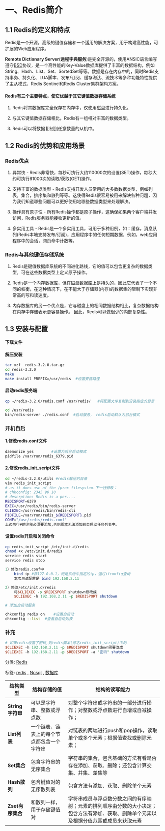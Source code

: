 # 一、Redis简介

## 1.1 Redis的定义和特点

Redis是一个开源，高级的键值存储和一个适用的解决方案，用于构建高性能，可扩展的Web应用程序。

**Remote Dictionary Server**(**远程字典服务**)是完全开源的，使用ANSIC语言编写遵守[BSD](https://so.csdn.net/so/search?q=BSD&spm=1001.2101.3001.7020)协议，是一个高性能的Key-Value数据库提供了丰富的数据结构，例如String、Hash、List、Set、SortedSet等等。数据是存在内存中的，同时Redis支持事务、持久化、LUA脚本、发布/订阅、缓存淘汰、流技术等多种功能特性提供了主从模式、Redis Sentinel和Redis Cluster集群架构方案。

#### Redis有三个主要特点，使它优越于其它键值数据存储系统

1) Redis将其数据库完全保存在内存中，仅使用磁盘进行持久化。

2) 与其它键值数据存储相比，Redis有一组相对丰富的数据类型。

3) Redis可以将数据复制到任意数量的从机中。



## 1.2 Redis的优势和应用场景

### Redis优点

1) 异常快 - Redis非常快，每秒可执行大约110000次的设置(SET)操作，每秒大约可执行81000次的读取/获取(GET)操作。

2) 支持丰富的数据类型 - Redis支持开发人员常用的大多数数据类型，例如列表，集合，排序集和散列等等。这使得Redis很容易被用来解决各种问题，因为我们知道哪些问题可以更好使用地哪些数据类型来处理解决。

3) 操作具有原子性 - 所有Redis操作都是原子操作，这确保如果两个客户端并发访问，Redis服务器能接收更新的值。

4) 多实用工具 - Redis是一个多实用工具，可用于多种用例，如：缓存，消息队列(Redis本地支持发布/订阅)，应用程序中的任何短期数据，例如，web应用程序中的会话，网页命中计数等。

### Redis与其他键值存储系统

1) Redis是键值数据库系统的不同进化路线，它的值可以包含更复杂的数据类型，可在这些数据类型上定义原子操作。

2) Redis是一个内存数据库，但在磁盘数据库上是持久的，因此它代表了一个不同的权衡，在这种情况下，在不能大于存储器(内存)的数据集的限制下实现非常高的写和读速度。

3) 内存数据库的另一个优点是，它与磁盘上的相同数据结构相比，复杂数据结构在内存中存储表示更容易操作。 因此，Redis可以做很少的内部复杂性。



## 1.3 安装与配置

#### 下载文件 

#### 解压安装

```bash
tar xzf  redis-3.2.0.tar.gz
cd redis-3.2.0
make
make install PREFIX=/usr/redis  #设置安装路径
```

#### 启动redis服务端

```bash
cp ~/redis-3.2.0/redis.conf /usr/redis/   #将配置文件复制到安装指定的目录

cd /usr/redis
bin/redis-server ./redis.conf  #启动服务， redis启动默认为前台模式
```

### 开机自启

#### 1.修改redis.conf文件

```bash
daemonize yes        #设置为后台启动模式
pidfile /var/run/redis_6379.pid
```

#### 2.修改redis_init_script文件

```bash
cd ~/redis-3.2.0/utils #redis解压的目录
vim redis_init_script
# as it does use of the /proc filesystem.下一行修改：    
# chkconfig: 2345 90 10
# descrption: Redis is a per....
REDISPORT=6379
EXEC=/usr/redis/bin/redis-server
CLIEXEC=/usr/redis/bin/redis-cli
PIDFILE=/var/run/redis_${REDISPORT}.pid
CONF="/usr/redis/redis.conf"
上边两行#的注释必须要添加,否则脚本无法添加到自启动任务列表中。
```

#### 设置redis开启和关闭命令

```bash
cp redis_init_script /etc/init.d/redis
chmod +x /etc/init.d/redis
service redis start
service redis stop 
```

```perl
1）修改redis.conf中
    bind ip #非127.0.0.1，而是系统中指定的ip，通过ifconfig查询
    本次测试配置是 bind 192.168.2.11

2）修改/etc/init.d/redis
    将$CLIEXEC -p $REDISPORT shutdown修改成
    $CLIEXEC -h 192.168.2.11 -p $REDISPORT shutdown
```

```bash
# 添加自启动服务

chkconfig redis on    #设置自启动
chkconfig --list  #查看自启动列表
```

### 补充

```perl
# 如果redis设置了密码,则redis脚本(原名redis_init_script)中的
$CLIEXEC -h 192.168.2.11 -p $REDISPORT shutdown需要改成
$CLIEXEC -h 192.168.2.11 -p $REDISPORT -a "密码" shutdown
```

分类: [Redis](https://www.cnblogs.com/moonlightL/category/1046169.html)

标签: [redis](https://www.cnblogs.com/moonlightL/tag/redis/) , [Nosql](https://www.cnblogs.com/moonlightL/tag/Nosql/) , [数据库](https://www.cnblogs.com/moonlightL/tag/数据库/)



| 结构类型         | 结构存储的值                               | 结构的读写能力                                               |
| ---------------- | ------------------------------------------ | ------------------------------------------------------------ |
| **String字符串** | 可以是字符串、整数或浮点数                 | 对整个字符串或字符串的一部分进行操作；对整数或浮点数进行自增或自减操作； |
| **List列表**     | 一个链表，链表上的每个节点都包含一个字符串 | 对链表的两端进行push和pop操作，读取单个或多个元素；根据值查找或删除元素； |
| **Set集合**      | 包含字符串的无序集合                       | 字符串的集合，包含基础的方法有看是否存在添加、获取、删除；还包含计算交集、并集、差集等 |
| **Hash散列**     | 包含键值对的无序散列表                     | 包含方法有添加、获取、删除单个元素                           |
| **Zset有序集合** | 和散列一样，用于存储键值对                 | 字符串成员与浮点数分数之间的有序映射；元素的排列顺序由分数的大小决定；包含方法有添加、获取、删除单个元素以及根据分值范围或成员来获取元素 |